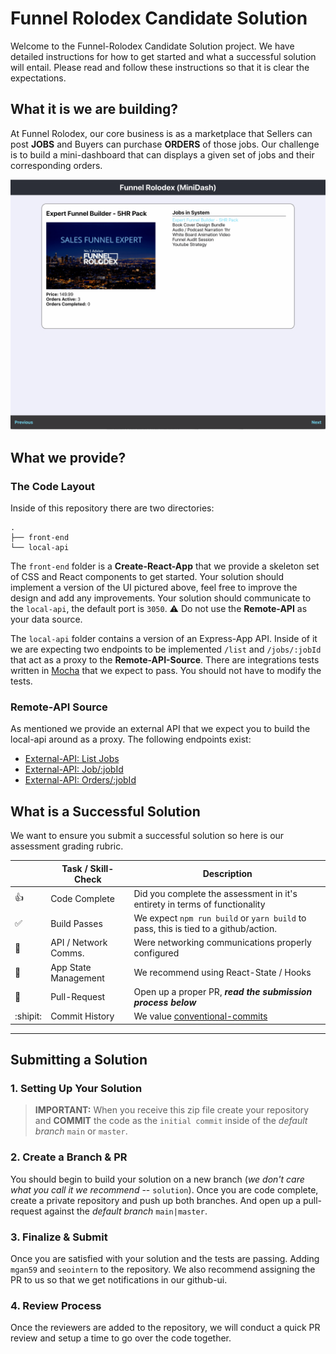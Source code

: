 # Funnel Rolodex Candidate Solution

Welcome to the Funnel-Rolodex Candidate Solution project.  We have detailed instructions for how to get started and what a successful solution will entail.  Please read and follow these instructions so that it is clear the expectations.

## What it is we are building?

At Funnel Rolodex, our core business is as a marketplace that Sellers can post __JOBS__ and Buyers can purchase __ORDERS__ of those jobs.  Our challenge is to build a mini-dashboard that can displays a given set of jobs and their corresponding orders.

![functionality-demo](./docs/images/ui-functionality-demo.gif)

## What we provide?

### The Code Layout

Inside of this repository there are two directories:

```shell
.
├── front-end
└── local-api
```

The `front-end` folder is a __Create-React-App__ that we provide a skeleton set of CSS and React components to get started.  Your solution should implement a version of the UI pictured above, feel free to improve the design and add any improvements.  Your solution should communicate to the `local-api`, the default port is `3050`.  :warning: Do not use the __Remote-API__ as your data source.

The `local-api` folder contains a version of an Express-App API.  Inside of it we are expecting two endpoints to be implemented `/list` and `/jobs/:jobId` that act as a proxy to the __Remote-API-Source__.  There are integrations tests written in [Mocha](https://mochajs.org/) that we expect to pass.  You should not have to modify the tests.

### Remote-API Source

As mentioned we provide an external API that we expect you to build the local-api around as a proxy.  The following endpoints exist:

- [External-API: List Jobs](https://takehome-remote-source-api.herokuapp.com/list)
- [External-API: Job/:jobId ](https://takehome-remote-source-api.herokuapp.com/job/3)
- [External-API: Orders/:jobId ](https://takehome-remote-source-api.herokuapp.com/orders/3)


## What is a Successful Solution

We want to ensure you submit a successful solution so here is our assessment grading rubric.

|  | Task / Skill-Check   | Description                                                                         |
|---|-------------------|-------------------------------------------------------------------------------------|
| :thumbsup: | Code Complete        | Did you complete the assessment in it's entirety in terms of functionality          |
| :white_check_mark: | Build Passes | We expect `npm run build` or `yarn build` to pass, this is tied to a github/action. |
| :satellite: | API / Network Comms. | Were networking communications properly configured                                  |
| :bell: | App State Management | We recommend using React-State / Hooks                                              |
| :thought_balloon: | Pull-Request         | Open up a proper PR, **_read the submission process below_**                            |
| :shipit: | Commit History       | We value [conventional-commits](https://www.conventionalcommits.org/en/v1.0.0)      |

---

## Submitting a Solution

### 1. Setting Up Your Solution

> __IMPORTANT:__ When you receive this zip file create your repository and __COMMIT__ the code as the `initial commit` inside of the _default branch_ `main` or `master`.

### 2. Create a Branch & PR

You should begin to build your solution on a new branch (_we don't care what you call it we recommend_ --  `solution`).  Once you are code complete, create a private repository and push up both branches.  And open up a pull-request against the _default branch_ `main|master`.

### 3. Finalize & Submit

Once you are satisfied with your solution and the tests are passing.  Adding `mgan59` and `seointern` to the repository.  We also recommend assigning the PR to us so that we get notifications in our github-ui.

### 4. Review Process

Once the reviewers are added to the repository, we will conduct a quick PR review and setup a time to go over the code together.

